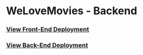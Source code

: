 # WeLoveMovies - Backend
### [View Front-End Deployment](https://welovemovies127890frontend.herokuapp.com/)

### [View Back-End Deployment](https://welovemovies127890backend.herokuapp.com/)
